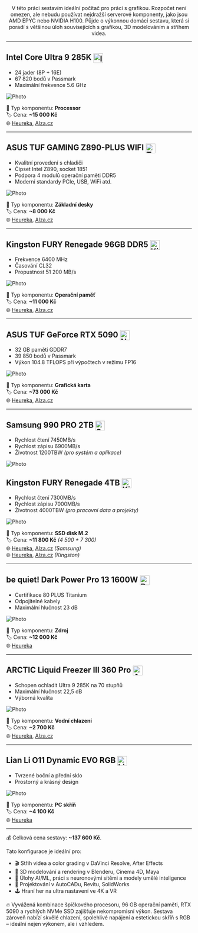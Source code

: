 <div align="center">
V této práci sestavím ideální počítač pro práci s grafikou. Rozpočet není omezen, ale nebudu používat nejdražší serverové komponenty, jako jsou AMD EPYC nebo NVIDIA H100. Půjde o výkonnou domácí sestavu, která si poradí s většinou úloh souvisejících s grafikou, 3D modelováním a střihem videa.
</div>

---

## Intel Core Ultra 9 285K <img src="logos/intel.webp" alt="Intel" width="26" height="26" style="vertical-align: middle;" />
  - 24 jader (8P + 16E)
  - 67 820 bodů v Passmark
  - Maximální frekvence 5.6 GHz

![Photo](components/processor.webp)

💾 Typ komponentu: **Processor**  
🏷️ Cena: **~15 000 Kč**  
🌐 [Heureka](https://procesory.heureka.cz/intel-core-ultra-9-285k-bx80768285k/#prehled), [Alza.cz](https://www.alza.cz/intel-core-ultra-9-285k-d12601692.htm)

---

## ASUS TUF GAMING Z890-PLUS WIFI <img src="logos/tuf_gaming.webp" alt="TUF_GAMING" width="26" height="26" style="vertical-align: middle;" />
  - Kvalitní provedení s chladiči
  - Čipset Intel Z890, socket 1851
  - Podpora 4 modulů operační paměti DDR5
  - Moderní standardy PCIe, USB, WiFi atd.

![Photo](components/motherboard.webp)

💾 Typ komponentu: **Základní desky**  
🏷️ Cena: **~8 000 Kč**  
🌐 [Heureka](https://zakladni-desky.heureka.cz/asus-tuf-gaming-z890-plus-wifi-90mb1iq0-m0eay0/#prehled/), [Alza.cz](https://www.alza.cz/asus-tuf-gaming-z890-plus-wifi-d12623505.htm)

---

## Kingston FURY Renegade 96GB DDR5 <img src="logos/kingston.webp" alt="Kingston" width="26" height="26" style="vertical-align: middle;" />
  - Frekvence 6400 MHz
  - Časování CL32
  - Propustnost 51 200 MB/s

![Photo](components/ram.webp)

💾 Typ komponentu: **Operační paměť**  
🏷️ Cena: **~11 000 Kč**  
🌐 [Heureka](https://pameti.heureka.cz/kingston-fury-renegade-ddr5-96gb-6000mhz-cl32-2x48gb-kf560c32rsk2-96/#prehled/), [Alza.cz](https://www.alza.cz/kingston-fury-96gb-kit-6000mt-s-ddr5-cl32-renegade-silver-xmp-d10868162.htm)

---

## ASUS TUF GeForce RTX 5090 <img src="logos/nvidia.webp" alt="NVIDIA" width="26" height="26" style="vertical-align: middle;" />
  - 32 GB paměti GDDR7
  - 39 850 bodů v Passmark
  - Výkon 104.8 TFLOPS při výpočtech v režimu FP16

![Photo](components/graphics_card.webp)

💾 Typ komponentu: **Grafická karta**  
🏷️ Cena: **~73 000 Kč**  
🌐 [Heureka](https://graficke-karty.heureka.cz/asus-tuf-gaming-geforce-rtx-5090-32gb-gddr7-90yv0ly1-m0na00/#prehled/), [Alza.cz](https://www.alza.cz/asus-tuf-geforce-rtx-5090-32g-gaming-d12783432.htm)

---

## Samsung 990 PRO 2TB <img src="logos/samsung.webp" alt="Samsung" height="26" style="vertical-align: middle;" />
  - Rychlost čtení 7450MB/s
  - Rychlost zápisu 6900MB/s
  - Životnost 1200TBW
*(pro systém a aplikace)*

![Photo](components/samsung_ssd.webp)

## Kingston FURY Renegade 4TB <img src="logos/kingston.webp" alt="Kingston" width="26" height="26" style="vertical-align: middle;" />
  - Rychlost čtení 7300MB/s
  - Rychlost zápisu 7000MB/s
  - Životnost 4000TBW
*(pro pracovní data a projekty)*

![Photo](components/kingston_ssd.webp)

💾 Typ komponentu: **SSD disk M.2**  
🏷️ Cena: **~11 800 Kč** *(4 500 + 7 300)*  
🌐 [Heureka](https://pevne-disky.heureka.cz/samsung-990-pro-2tb-mz-v9p2t0bw/#prehled/), [Alza.cz](https://www.alza.cz/samsung-990-pro-2tb-d7516910.htm) *(Samsung)*  
🌐 [Heureka](https://pevne-disky.heureka.cz/kingston-fury-renegade-4tb-sfyrd-4000g/#prehled/), [Alza.cz](https://www.alza.cz/kingston-fury-renegade-nvme-4tb-d6817203.htm) *(Kingston)*

---

## be quiet! Dark Power Pro 13 1600W <img src="logos/be_quiet.webp" alt="Be_Quiet" height="26" style="vertical-align: middle;" />
  - Certifikace 80 PLUS Titanium
  - Odpojitelné kabely
  - Maximální hlučnost 23 dB

![Photo](components/power_supply.webp)

💾 Typ komponentu: **Zdroj**  
🏷️ Cena: **~12 000 Kč**  
🌐 [Heureka](https://zdroje.heureka.cz/be-quiet-dark-power-pro-13-1600w-bn332/#prehled/)

---

## ARCTIC Liquid Freezer III 360 Pro <img src="logos/arctic.webp" alt="Arctic" width="26" height="26" style="vertical-align: middle;" />
  - Schopen ochladit Ultra 9 285K na 70 stupňů
  - Maximální hlučnost 22,5 dB
  - Výborná kvalita

![Photo](components/cooling.webp)

💾 Typ komponentu: **Vodní chlazení**  
🏷️ Cena: **~2 700 Kč**  
🌐 [Heureka](https://chlazeni.heureka.cz/arctic-liquid-freezer-iii-pro-360-acfre00180a_2/#prehled/), [Alza.cz](https://www.alza.cz/arctic-liquid-freezer-iii-360-pro-black-levne-d12920035.htm)

---

## Lian Li O11 Dynamic EVO RGB <img src="logos/lian_li.webp" alt="Lian Li" width="26" height="26" style="vertical-align: middle;" />
  - Tvrzené boční a přední sklo
  - Prostorný a krásný design

![Photo](components/case.webp)

💾 Typ komponentu: **PC skříň**  
🏷️ Cena: **~4 100 Kč**  
🌐 [Heureka](https://pc-skrine.heureka.cz/lian-li-o11-dynamic-evo-rgb-tempered-glass-black/#prehled/)

---

💰 Celková cena sestavy: **~137 600 Kč**.

Tato konfigurace je ideální pro:  
- 🎬 Střih videa a color grading v DaVinci Resolve, After Effects  
- 🎨 3D modelování a rendering v Blenderu, Cinema 4D, Maya  
- 🧠 Úlohy AI/ML, práci s neuronovými sítěmi a modely umělé inteligence  
- 📐 Projektování v AutoCADu, Revitu, SolidWorks  
- 🕹️ Hraní her na ultra nastavení ve 4K a VR

🔥 Vyvážená kombinace špičkového procesoru, 96 GB operační paměti, RTX 5090 a rychlých NVMe SSD zajišťuje nekompromisní výkon. Sestava zároveň nabízí skvělé chlazení, spolehlivé napájení a estetickou skříň s RGB – ideální nejen výkonem, ale i vzhledem.